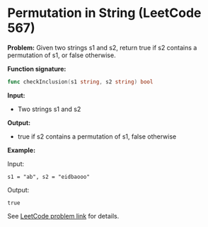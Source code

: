 # Permutation in String (LeetCode 567)

**Problem:**
Given two strings s1 and s2, return true if s2 contains a permutation of s1, or false otherwise.

**Function signature:**
```go
func checkInclusion(s1 string, s2 string) bool
```

**Input:**
- Two strings s1 and s2

**Output:**
- true if s2 contains a permutation of s1, false otherwise

**Example:**

Input:
```
s1 = "ab", s2 = "eidbaooo"
```
Output:
```
true
```

See [LeetCode problem link](https://leetcode.com/problems/permutation-in-string/) for details.
